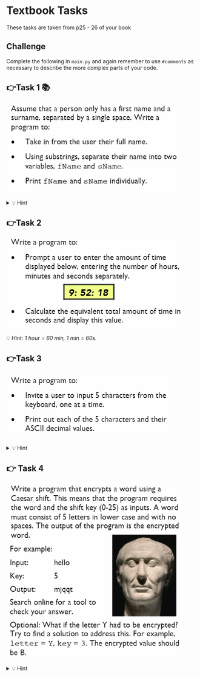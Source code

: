# Textbook Tasks
These tasks are taken from p25 - 26 of your book

## Challenge
Complete the following in `main.py` and again remember to use ``#comments`` as necessary to describe the more complex parts of your code.

## 👉Task 1 📚
![image](image.png)

<details>
  <summary>💡 Hint</summary>

  The ``index()`` function finds a given item in a string and returns its index number.

*Check page 23 of your book for more info.*

</details>

## 👉Task 2
![image](image_2.png) 


💡 *Hint: 1 hour = 60 min, 1 min = 60s.*

## 👉Task 3
![image](image_3.png)

<details>
  <summary>💡 Hint</summary>

The `ord()` function takes a character and returns the ASCII decimal value.

</details>

## 👉 Task 4 
![image](image_4.png)

<details>
  <summary>💡 Hint</summary>

The `ord()` function takes a character and returns the ASCII decimal value.

The `chr()` function takes an ASCII decimal value and returns the character.

The `len()` function counts the number of characters in a string.
</details>


>
>

